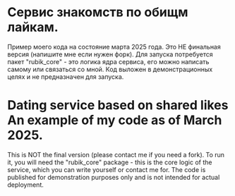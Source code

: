 # Сервис знакомств по обищм лайкам. 
Пример моего кода на состояние марта 2025 года. Это НЕ финальная версия (напишите мне если нужен форк). Для запуска потребуется пакет "rubik_core" - это логика ядра сервиса, его можно написать самому или связаться со мной. Код выложен в демонстрационных целях и не предназначен для запуска. 

# Dating service based on shared likes An example of my code as of March 2025. 
This is NOT the final version (please contact me if you need a fork). To run it, you will need the "rubik_core" package - this is the core logic of the service, which you can write yourself or contact me for. The code is published for demonstration purposes only and is not intended for actual deployment.

